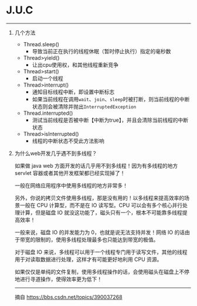 # J.U.C #

----------
1. 几个方法

	- Thread.sleep()
		- 导致当前正在执行的线程休眠（暂时停止执行）指定的毫秒数
	- Thread>yield()
		- 让出cpu使用权，和其他线程重新竞争
	- Thread>start()
		- 启动一个线程
	- Thread>interrupt() 
		- 通知目标线程中断，即设置中断标志
		- 如果当前线程在调用`wait`、`join`、`sleep`时被打断，则当前线程的中断状态则会被清除并抛出`InterruptedException`
	- Thread.interrupted() 
		- 测试当前线程是否被中断【中断为true】，并且会清除当前线程的中断状态 
	- Thread>isInterrupted()
		- 线程的中断状态不受此方法影响

2. 为什么web开发几乎遇不到多线程？

	如果做 java web 方面开发的话几乎用不到多线程！因为有多线程的地方 servlet 容器或者其他开发框架都已经实现掉了！

	一般在网络应用程序中使用多线程的地方非常多！
	
	另外，你说的拷贝文件使用多线程，那是没有用的！以多线程来提高效率的场景一般在 CPU 计算型，而不是在 IO 读写型。CPU 可以会有多个核心并行处理计算，但是磁盘 IO 就没这功能了，磁头只有一个，根本不可能靠多线程提高效率！
	
	一般来说，磁盘 IO 的并发能力为 0，也就是说无法支持并发！网络 IO 的话由于带宽的限制的，使用多线程处理最多也只能达到带宽的极值。
	
	对于磁盘 IO 来说，多线程可以用于一个线程专门用于读写文件，其他的线程用于对读取数据进行处理，这样才有可能更好地利用 CPU 资源。
	
	如果仅仅是单纯的文件复制，使用多线程操作的话，会使用磁头在磁盘上不停地进行寻道操作，使得效率更为低下！

	---------------
	摘自 https://bbs.csdn.net/topics/390037268